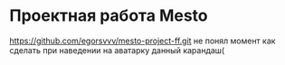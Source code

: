 # Проектная работа Mesto
https://github.com/egorsvvv/mesto-project-ff.git
не понял момент как сделать при наведении на аватарку данный карандаш(